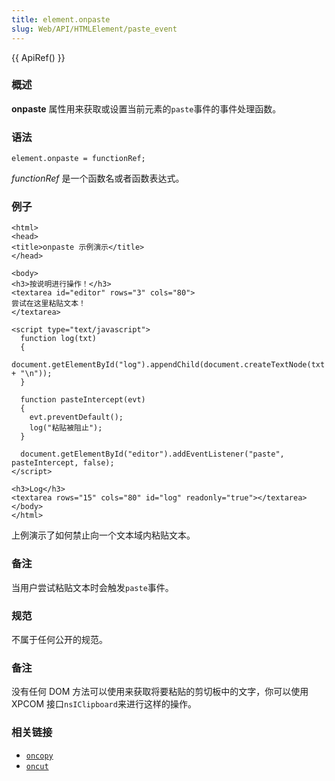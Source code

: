 ```yaml
---
title: element.onpaste
slug: Web/API/HTMLElement/paste_event
---
```

{{ ApiRef() }}

### 概述

**onpaste** 属性用来获取或设置当前元素的`paste`事件的事件处理函数。

### 语法

```plain
element.onpaste = functionRef;
```

_functionRef_ 是一个函数名或者函数表达式。

### 例子

```plain
<html>
<head>
<title>onpaste 示例演示</title>
</head>

<body>
<h3>按说明进行操作！</h3>
<textarea id="editor" rows="3" cols="80">
尝试在这里粘贴文本！
</textarea>

<script type="text/javascript">
  function log(txt)
  {
    document.getElementById("log").appendChild(document.createTextNode(txt + "\n"));
  }

  function pasteIntercept(evt)
  {
    evt.preventDefault();
    log("粘贴被阻止");
  }

  document.getElementById("editor").addEventListener("paste", pasteIntercept, false);
</script>

<h3>Log</h3>
<textarea rows="15" cols="80" id="log" readonly="true"></textarea>
</body>
</html>
```

上例演示了如何禁止向一个文本域内粘贴文本。

### 备注

当用户尝试粘贴文本时会触发`paste`事件。

### 规范

不属于任何公开的规范。

### 备注

没有任何 DOM 方法可以使用来获取将要粘贴的剪切板中的文字，你可以使用 XPCOM 接口`nsIClipboard`来进行这样的操作。

### 相关链接

- [`oncopy`](/zh-CN/DOM/element.oncopy)
- [`oncut`](/zh-CN/DOM/element.oncut)
